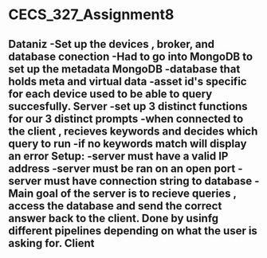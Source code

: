 # CECS_327_Assignment8
Dataniz 
  -Set up the devices , broker, and database conection
  -Had to go into MongoDB to set up the metadata 
MongoDB
  -database that holds meta and virtual data 
  -asset id's specific for each device used to be able to query succesfully.
Server
  -set up 3 distinct functions for our 3 distinct prompts
  -when connected to the client , recieves keywords and decides which query to run
  -if no keywords match will display an error 
  Setup: 
    -server must have a valid IP address 
    -server must be ran on an open port 
    -server must have connection string to database 
  -Main goal of the server is to recieve queries , access the database and send the correct answer back to the client.
  Done by usinfg different pipelines depending on what the user is asking for. 
Client
  - 
